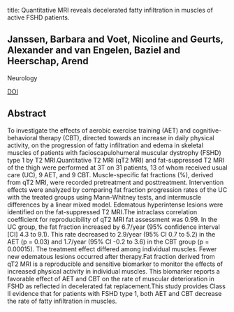 title: Quantitative MRI reveals decelerated fatty infiltration in muscles of active FSHD patients.

## Janssen, Barbara and Voet, Nicoline and Geurts, Alexander and van Engelen, Baziel and Heerschap, Arend
Neurology

<a href="https://doi.org/10.1212/WNL.0000000000002640">DOI</a>

## Abstract
To investigate the effects of aerobic exercise training (AET) and cognitive-behavioral therapy (CBT), directed towards an increase in daily physical activity, on the progression of fatty infiltration and edema in skeletal muscles of patients with facioscapulohumeral muscular dystrophy (FSHD) type 1 by T2 MRI.Quantitative T2 MRI (qT2 MRI) and fat-suppressed T2 MRI of the thigh were performed at 3T on 31 patients, 13 of whom received usual care (UC), 9 AET, and 9 CBT. Muscle-specific fat fractions (%), derived from qT2 MRI, were recorded pretreatment and posttreatment. Intervention effects were analyzed by comparing fat fraction progression rates of the UC with the treated groups using Mann-Whitney tests, and intermuscle differences by a linear mixed model. Edematous hyperintense lesions were identified on the fat-suppressed T2 MRI.The intraclass correlation coefficient for reproducibility of qT2 MRI fat assessment was 0.99. In the UC group, the fat fraction increased by 6.7/year (95% confidence interval [CI] 4.3 to 9.1). This rate decreased to 2.9/year (95% CI 0.7 to 5.2) in the AET (p = 0.03) and 1.7/year (95% CI -0.2 to 3.6) in the CBT group (p = 0.00015). The treatment effect differed among individual muscles. Fewer new edematous lesions occurred after therapy.Fat fraction derived from qT2 MRI is a reproducible and sensitive biomarker to monitor the effects of increased physical activity in individual muscles. This biomarker reports a favorable effect of AET and CBT on the rate of muscular deterioration in FSHD as reflected in decelerated fat replacement.This study provides Class II evidence that for patients with FSHD type 1, both AET and CBT decrease the rate of fatty infiltration in muscles.

